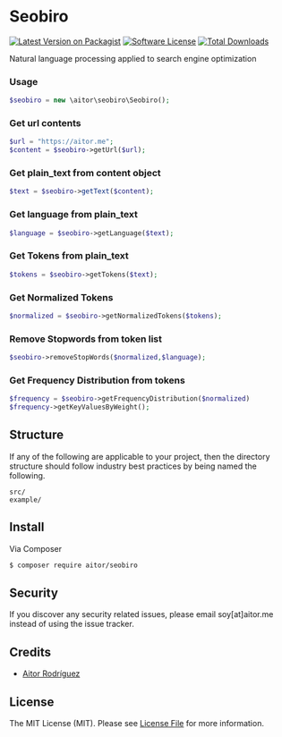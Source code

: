 # Seobiro

[![Latest Version on Packagist][ico-version]][link-packagist]
[![Software License][ico-license]](LICENSE.md)
[![Total Downloads][ico-downloads]][link-downloads]



Natural language processing applied to search engine optimization


### Usage
```php
$seobiro = new \aitor\seobiro\Seobiro();
```

### Get url contents
```php
$url = "https://aitor.me";
$content = $seobiro->getUrl($url);
```

### Get plain_text from content object
```php
$text = $seobiro->getText($content);
```

### Get language from plain_text
```php
$language = $seobiro->getLanguage($text);
```

### Get Tokens from plain_text
```php
$tokens = $seobiro->getTokens($text);
```

### Get Normalized Tokens
```php
$normalized = $seobiro->getNormalizedTokens($tokens);
```

### Remove Stopwords from token list
```php
$seobiro->removeStopWords($normalized,$language);
```

### Get Frequency Distribution from tokens
```php
$frequency = $seobiro->getFrequencyDistribution($normalized)
$frequency->getKeyValuesByWeight();
```

## Structure

If any of the following are applicable to your project, then the directory structure should follow industry best practices by being named the following.

```
src/        
example/
```


## Install

Via Composer

``` bash
$ composer require aitor/seobiro
```


## Security

If you discover any security related issues, please email soy[at]aitor.me instead of using the issue tracker.

## Credits

- [Aitor Rodríguez](https://aitor.me)

## License

The MIT License (MIT). Please see [License File](LICENSE.md) for more information.

[ico-version]: https://img.shields.io/packagist/v/aitor/seobiro.svg?style=flat-square
[ico-license]: https://img.shields.io/badge/license-MIT-brightgreen.svg?style=flat-square
[ico-travis]: https://img.shields.io/travis/aitor/seobiro/master.svg?style=flat-square
[ico-scrutinizer]: https://img.shields.io/scrutinizer/coverage/g/aitor/seobiro.svg?style=flat-square
[ico-code-quality]: https://img.shields.io/scrutinizer/g/aitor/seobiro.svg?style=flat-square
[ico-downloads]: https://img.shields.io/packagist/dt/aitor/seobiro.svg?style=flat-square

[link-packagist]: https://packagist.org/packages/aitor/seobiro
[link-travis]: https://travis-ci.org/aitor/seobiro
[link-scrutinizer]: https://scrutinizer-ci.com/g/aitor/seobiro/code-structure
[link-code-quality]: https://scrutinizer-ci.com/g/aitor/seobiro
[link-downloads]: https://packagist.org/packages/aitor/seobiro
[link-author]: https://github.com/:author_username
[link-contributors]: ../../contributors
